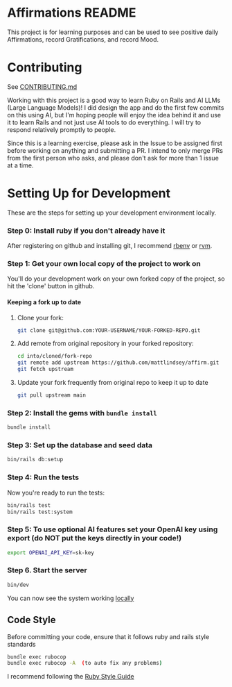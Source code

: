 # Affirmations README

This project is for learning purposes and can be used to see positive daily Affirmations, record Gratifications, and record Mood.

# Contributing

See [CONTRIBUTING.md](https://github.com/mattlindsey/affirm/blob/4e8f79c020bb197cf230048379b995f670f87733/CONTRIBUTING.MD)

Working with this project is a good way to learn Ruby on Rails and AI LLMs (Large Language Models)!
I did design the app and do the first few commits on this using AI, but I'm hoping people will enjoy the idea behind it and use it to learn Rails and not just use AI tools to do everything.  I will try to respond relatively promptly to people.

Since this is a learning exercise, please ask in the Issue to be assigned first before working on anything and submitting a PR.  I intend to only merge PRs from the first person who asks, and please don't ask for more than 1 issue at a time.

# Setting Up for Development

These are the steps for setting up your development environment locally.

### Step 0: Install ruby if you don't already have it

After registering on github and installing git, I recommend [rbenv](https://github.com/rbenv/rbenv#readme) or [rvm](https://rvm.io/).

### Step 1: Get your own local copy of the project to work on

You'll do your development work on your own forked copy of the project, so hit the 'clone' button in github.

#### Keeping a fork up to date

1. Clone your fork:

   ```bash
   git clone git@github.com:YOUR-USERNAME/YOUR-FORKED-REPO.git
   ```

2. Add remote from original repository in your forked repository:

   ```bash
   cd into/cloned/fork-repo
   git remote add upstream https://github.com/mattlindsey/affirm.git
   git fetch upstream
   ```

3. Update your fork frequently from original repo to keep it up to date

   ```bash
   git pull upstream main
   ```

### Step 2: Install the gems with `bundle install`

```bash
bundle install
```

### Step 3: Set up the database and seed data

```bash
bin/rails db:setup
```

### Step 4: Run the tests

Now you're ready to run the tests:

```bash
bin/rails test
bin/rails test:system
```

### Step 5: To use optional AI features set your OpenAI key using export (do NOT put the keys directly in your code!)

```bash
export OPENAI_API_KEY=sk-key
```

### Step 6. Start the server

```bash
bin/dev
```

You can now see the system working [locally](http://localhost:3000)

## Code Style

Before committing your code, ensure that it follows ruby and rails style standards

```bash
bundle exec rubocop
bundle exec rubocop -A  (to auto fix any problems)
```

I recommend following the [Ruby Style Guide](https://github.com/rubocop-hq/ruby-style-guide)
